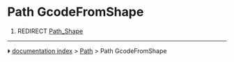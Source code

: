 # Path GcodeFromShape
1.  REDIRECT [Path_Shape](Path_Shape.md)



---
⏵ [documentation index](../README.md) > [Path](Path_Workbench.md) > Path GcodeFromShape

